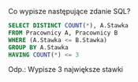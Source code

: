Co wypisze następujące zdanie SQL?

```sql
SELECT DISTINCT COUNT(*), A.Stawka
FROM Pracownicy A, Pracownicy B
WHERE (A.Stawka <= B.Stawka)
GROUP BY A.Stawka
HAVING COUNT(*) <= 3
```


Odp.: Wypisze 3 największe stawki
